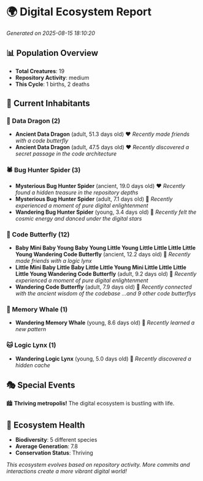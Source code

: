 # 🌍 Digital Ecosystem Report
*Generated on 2025-08-15 18:10:20*

## 📊 Population Overview
- **Total Creatures**: 19
- **Repository Activity**: medium
- **This Cycle**: 1 births, 2 deaths

## 👥 Current Inhabitants

### 🐉 Data Dragon (2)
- **Ancient Data Dragon** (adult, 51.3 days old) ❤️
  *Recently made friends with a code butterfly*
- **Ancient Data Dragon** (adult, 47.5 days old) ❤️
  *Recently discovered a secret passage in the code architecture*

### 🕷️ Bug Hunter Spider (3)
- **Mysterious Bug Hunter Spider** (ancient, 19.0 days old) ❤️
  *Recently found a hidden treasure in the repository depths*
- **Mysterious Bug Hunter Spider** (adult, 7.1 days old) 💚
  *Recently experienced a moment of pure digital enlightenment*
- **Wandering Bug Hunter Spider** (young, 3.4 days old) 💚
  *Recently felt the cosmic energy and danced under the digital stars*

### 🦋 Code Butterfly (12)
- **Baby Mini Baby Young Baby Young Little Young Little Little Little Little Young Wandering Code Butterfly** (ancient, 12.2 days old) 💛
  *Recently made friends with a logic lynx*
- **Little Mini Baby Little Baby Little Little Young Mini Little Little Little Little Young Wandering Code Butterfly** (adult, 9.2 days old) 💚
  *Recently experienced a moment of pure digital enlightenment*
- **Wandering Code Butterfly** (adult, 7.9 days old) 💛
  *Recently connected with the ancient wisdom of the codebase*
  *...and 9 other code butterflys*

### 🐋 Memory Whale (1)
- **Wandering Memory Whale** (young, 8.6 days old) 💚
  *Recently learned a new pattern*

### 🐱 Logic Lynx (1)
- **Wandering Logic Lynx** (young, 5.0 days old) 💚
  *Recently discovered a hidden cache*

## 🎭 Special Events

🏙️ **Thriving metropolis!** The digital ecosystem is bustling with life.

## 🔬 Ecosystem Health
- **Biodiversity**: 5 different species
- **Average Generation**: 7.8
- **Conservation Status**: Thriving

*This ecosystem evolves based on repository activity. More commits and interactions create a more vibrant digital world!*